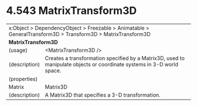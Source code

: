 <html dir="LTR" xmlns:mshelp="http://msdn.microsoft.com/mshelp" xmlns:ddue="http://ddue.schemas.microsoft.com/authoring/2003/5" xmlns:xlink="http://www.w3.org/1999/xlink" xmlns:tool="http://www.microsoft.com/tooltip">

<body>
 <input type="hidden" id="userDataCache" class="userDataStyle">
 <input type="hidden" id="hiddenScrollOffset">
 <img id="dropDownImage" style="display:none; height:0; width:0;" src="../local/drpdown.gif">
 <img id="dropDownHoverImage" style="display:none; height:0; width:0;" src="../local/drpdown_orange.gif">
 <img id="collapseImage" style="display:none; height:0; width:0;" src="../local/collapse.gif">
 <img id="expandImage" style="display:none; height:0; width:0;" src="../local/exp.gif">
 <img id="collapseAllImage" style="display:none; height:0; width:0;" src="../local/collall.gif">
 <img id="expandAllImage" style="display:none; height:0; width:0;" src="../local/expall.gif">
 <img id="copyImage" style="display:none; height:0; width:0;" src="../local/copycode.gif">
 <img id="copyHoverImage" style="display:none; height:0; width:0;" src="../local/copycodeHighlight.gif">
 <div id="header"><h1 class="heading">4.543 MatrixTransform3D</h1></div>

 <div id="mainSection">
 <div id="mainBody">
 <div id="allHistory" class="saveHistory" onsave="saveAll()" onload="loadAll()"></div>
 <p xmlns:wsd="http://wsdev.schemas.microsoft.com/authoring/2008/2" xmlns:msxsl="urn:schemas-microsoft-com:xslt" xmlns:script="urn:script" xmlns:build="urn:build">
 </p>
 <div id="sectionSection0" class="section" name="collapseableSection">
 <content xmlns="http://ddue.schemas.microsoft.com/authoring/2003/5" xmlns:wsd="http://wsdev.schemas.microsoft.com/authoring/2008/2" xmlns:msxsl="urn:schemas-microsoft-com:xslt" xmlns:script="urn:script" xmlns:build="urn:build">
 </content>
 </div>
 <div id="sectionSection1" class="section" name="collapseableSection">
 <content xmlns="http://ddue.schemas.microsoft.com/authoring/2003/5" xmlns:wsd="http://wsdev.schemas.microsoft.com/authoring/2008/2" xmlns:msxsl="urn:schemas-microsoft-com:xslt" xmlns:script="urn:script" xmlns:build="urn:build">
 <table class="ProtocolAuthoredTable" xmlns="">
 <tr><td colspan="2">
<mshelp:link keywords="86913f34-aa06-4c94-9f09-83936a822fd8" tabindex="0">x:Object</mshelp:link> &gt; <mshelp:link keywords="22a604a1-b593-4464-91e4-488285506428" tabindex="0">DependencyObject</mshelp:link> &gt; <mshelp:link keywords="6724267f-782a-4509-a6e9-19f1e3acf436" tabindex="0">Freezable</mshelp:link> &gt; <mshelp:link keywords="4e196363-585f-4026-aad1-79907d6b01af" tabindex="0">Animatable</mshelp:link> &gt; <mshelp:link keywords="b963831c-e638-453e-8c41-34d3645cea55" tabindex="0">GeneralTransform3D</mshelp:link> &gt; <mshelp:link keywords="4813c7ad-9e95-4d68-9359-42b376eabcd8" tabindex="0">Transform3D</mshelp:link> &gt; <mshelp:link keywords="65860956-021f-4fd5-82cd-7e3a9a4dc019" tabindex="0">MatrixTransform3D</mshelp:link> </td>
 </tr>
 <tr><td colspan="2">
 <b>
MatrixTransform3D </b>
 </td>
 </tr>
 <tr><td><div class="indent0">(usage)</div></td>
 <td>&lt;MatrixTransform3D /&gt; </td>
 </tr>
 <tr><td><div class="indent0">(description)</div></td>
 <td>Creates a transformation specified by a Matrix3D, used to manipulate objects or coordinate systems in 3-D world space. </td>
 </tr>
 <tr><td><div class="indent0">(properties)</div></td>
 <td> </td>
 </tr>
 <tr><td><div class="indent2">Matrix</div></td>
 <td><mshelp:link keywords="d5b81ee5-aa1c-4844-b922-34732eef5cc8" tabindex="0">Matrix3D</mshelp:link> </td>
 </tr>
 <tr><td><div class="indent4">(description)</div></td>
 <td>A Matrix3D that specifies a 3-D transformation. </td>
 </tr>
</table>
 </content>
 </div>
 <!--[if gte IE 5]>
 <tool:tip element="languageFilterToolTip" avoidmouse="false"/>
 <![endif]-->
 </div>
 <a name="feedback"></a><span></span>
 </div>
</body></html>
